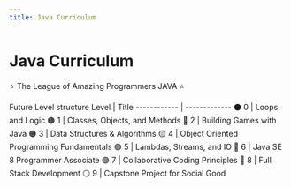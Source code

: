 ```yaml
---
title: Java Curriculum
---
```


# Java Curriculum

⭐ The League of Amazing Programmers JAVA ⭐

Future Level structure
Level | Title
------------ | -------------
⚫ 0 | Loops and Logic
🟤 1 | Classes, Objects, and Methods
🔴 2 | Building Games with Java
🟠 3 | Data Structures & Algorithms
🟡 4 | Object Oriented Programming Fundamentals
🟢 5 | Lambdas, Streams, and IO
🔵 6 | Java SE 8 Programmer Associate
🟣 7 | Collaborative Coding Principles
🔘 8 | Full Stack Development
⚪ 9 | Capstone Project for Social Good
